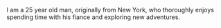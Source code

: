 I am a 25 year old man, originally from New York, who thoroughly enjoys spending time with his fiance and exploring new adventures. 
